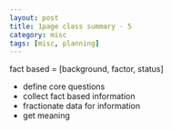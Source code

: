 ```yaml
---
layout: post
title: 1page class summary - 5
category: misc
tags: [misc, planning]
---
```


fact based = [background, factor, status]

* define core questions
* collect fact based information
* fractionate data for information
* get meaning
